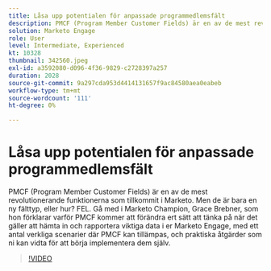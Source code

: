 ```yaml
---
title: Låsa upp potentialen för anpassade programmedlemsfält
description: PMCF (Program Member Customer Fields) är en av de mest revolutionerande funktionerna som tillkommit i Marketo.
solution: Marketo Engage
role: User
level: Intermediate, Experienced
kt: 10328
thumbnail: 342560.jpeg
exl-id: a3592080-d096-4f36-9829-c2728397a257
duration: 2028
source-git-commit: 9a297cda953d4414131657f9ac84580aea0eabeb
workflow-type: tm+mt
source-wordcount: '111'
ht-degree: 0%

---
```


# Låsa upp potentialen för anpassade programmedlemsfält

PMCF (Program Member Customer Fields) är en av de mest revolutionerande funktionerna som tillkommit i Marketo. Men de är bara en ny fälttyp, eller hur? FEL. Gå med i Marketo Champion, Grace Brebner, som hon förklarar varför PMCF kommer att förändra ert sätt att tänka på när det gäller att hämta in och rapportera viktiga data i er Marketo Engage, med ett antal verkliga scenarier där PMCF kan tillämpas, och praktiska åtgärder som ni kan vidta för att börja implementera dem själv.

>[!VIDEO](https://video.tv.adobe.com/v/342560/?quality=12&learn=on)
